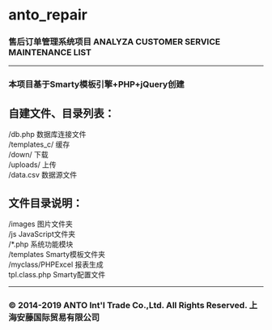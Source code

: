# anto_repair
### 售后订单管理系统项目 ANALYZA CUSTOMER SERVICE MAINTENANCE LIST

---

### 本项目基于Smarty模板引擎+PHP+jQuery创建

## 自建文件、目录列表：

/db.php 数据库连接文件 <br>
/templates_c/	缓存 <br>
/down/	下载 <br>
/uploads/ 上传 <br>
/data.csv 数据源文件 <br>


## 文件目录说明：
/images 图片文件夹 <br>
/js	JavaScript文件夹 <br>
/*.php 系统功能模块 <br>
/templates Smarty模板文件夹 <br>
/myclass/PHPExcel 报表生成 <br>
tpl.class.php Smarty配置文件 <br>

---

### © 2014-2019 ANTO Int'l Trade Co.,Ltd. All Rights Reserved. 上海安藤国际贸易有限公司
